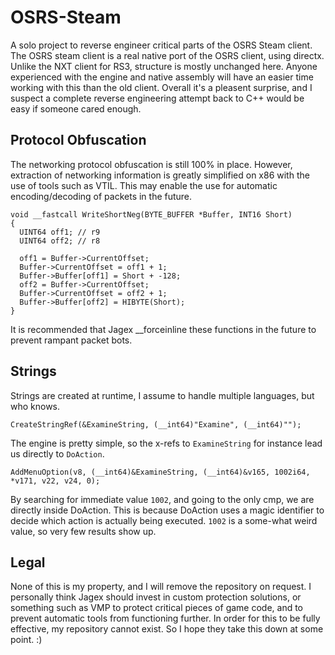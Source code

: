 # OSRS-Steam 
A solo project to reverse engineer critical parts of the OSRS Steam client. The OSRS steam client is a real native port of the OSRS client, using directx.
Unlike the NXT client for RS3, structure is mostly unchanged here. Anyone experienced with the engine and native assembly will have an easier time working 
with this than the old client. Overall it's a pleasent surprise, and I suspect a complete reverse engineering attempt back to C++ would be easy if someone 
cared enough.

## Protocol Obfuscation
The networking protocol obfuscation is still 100% in place. However, extraction of networking information is greatly simplified on x86 with the use of tools
such as VTIL. This may enable the use for automatic encoding/decoding of packets in the future. 

```
void __fastcall WriteShortNeg(BYTE_BUFFER *Buffer, INT16 Short)
{
  UINT64 off1; // r9
  UINT64 off2; // r8

  off1 = Buffer->CurrentOffset;
  Buffer->CurrentOffset = off1 + 1;
  Buffer->Buffer[off1] = Short + -128;
  off2 = Buffer->CurrentOffset;
  Buffer->CurrentOffset = off2 + 1;
  Buffer->Buffer[off2] = HIBYTE(Short);
}
```

It is recommended that Jagex __forceinline these functions in the future to prevent rampant packet bots. 

## Strings
Strings are created at runtime, I assume to handle multiple languages, but who knows.

```
CreateStringRef(&ExamineString, (__int64)"Examine", (__int64)"");
```

The engine is pretty simple, so the x-refs to `ExamineString` for instance lead us directly to `DoAction`.

```
AddMenuOption(v8, (__int64)&ExamineString, (__int64)&v165, 1002i64, *v171, v22, v24, 0);
```

By searching for immediate value `1002`, and going to the only cmp, we are directly inside DoAction. This is because DoAction uses a magic identifier to decide
which action is actually being executed. `1002` is a some-what weird value, so very few results show up.

## Legal
None of this is my property, and I will remove the repository on request. I personally think Jagex should invest in custom protection solutions, or something 
such as VMP to protect critical pieces of game code, and to prevent automatic tools from functioning further. In order for this to be fully effective, my repository
cannot exist. So I hope they take this down at some point. :)
